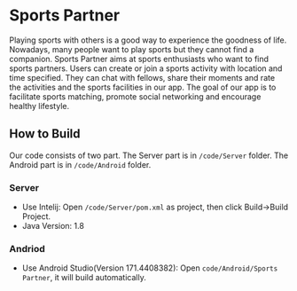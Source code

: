 # Sports Partner

Playing sports with others is a good way to experience the goodness of life. Nowadays, many people want to play sports but they cannot find a companion. Sports Partner aims at sports enthusiasts who want to find sports partners. Users can create or join a sports activity with location and time specified. They can chat with fellows, share their moments and rate the activities and the sports facilities in our app. The goal of our app is to facilitate sports matching, promote social networking and encourage healthy lifestyle.

## How to Build
Our code consists of two part. The Server part is in ``/code/Server`` folder. The Android part is in ``/code/Android`` folder.

### Server
- Use Intelij: Open ``/code/Server/pom.xml`` as project, then click Build->Build Project.
- Java Version: 1.8

### Andriod
- Use Android Studio(Version 171.4408382): Open ``code/Android/Sports Partner``, it will build automatically.
